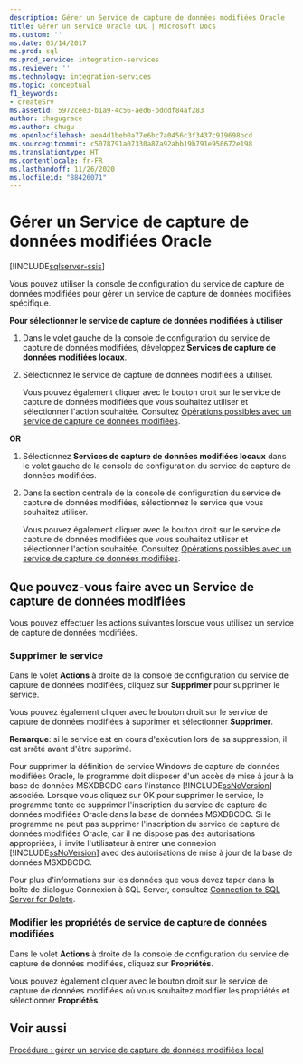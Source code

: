 ```yaml
---
description: Gérer un Service de capture de données modifiées Oracle
title: Gérer un service Oracle CDC | Microsoft Docs
ms.custom: ''
ms.date: 03/14/2017
ms.prod: sql
ms.prod_service: integration-services
ms.reviewer: ''
ms.technology: integration-services
ms.topic: conceptual
f1_keywords:
- createSrv
ms.assetid: 5972cee3-b1a9-4c56-aed6-bdddf84af283
author: chugugrace
ms.author: chugu
ms.openlocfilehash: aea4d1beb0a77e6bc7a0456c3f3437c919698bcd
ms.sourcegitcommit: c5078791a07330a87a92abb19b791e950672e198
ms.translationtype: HT
ms.contentlocale: fr-FR
ms.lasthandoff: 11/26/2020
ms.locfileid: "88426071"
---
```

# <a name="manage-an-oracle-cdc-service"></a>Gérer un Service de capture de données modifiées Oracle

[!INCLUDE[sqlserver-ssis](../../includes/applies-to-version/sqlserver-ssis.md)]


  Vous pouvez utiliser la console de configuration du service de capture de données modifiées pour gérer un service de capture de données modifiées spécifique.  
  
 **Pour sélectionner le service de capture de données modifiées à utiliser**  
  
1.  Dans le volet gauche de la console de configuration du service de capture de données modifiées, développez **Services de capture de données modifiées locaux**.  
  
2.  Sélectionnez le service de capture de données modifiées à utiliser.  
  
     Vous pouvez également cliquer avec le bouton droit sur le service de capture de données modifiées que vous souhaitez utiliser et sélectionner l'action souhaitée. Consultez [Opérations possibles avec un service de capture de données modifiées](../../integration-services/change-data-capture/manage-an-oracle-cdc-service.md#BKMK_WhatcandowithCDCService).  
  
 **OR**  
  
1.  Sélectionnez **Services de capture de données modifiées locaux** dans le volet gauche de la console de configuration du service de capture de données modifiées.  
  
2.  Dans la section centrale de la console de configuration du service de capture de données modifiées, sélectionnez le service que vous souhaitez utiliser.  
  
     Vous pouvez également cliquer avec le bouton droit sur le service de capture de données modifiées que vous souhaitez utiliser et sélectionner l'action souhaitée. Consultez [Opérations possibles avec un service de capture de données modifiées](../../integration-services/change-data-capture/manage-an-oracle-cdc-service.md#BKMK_WhatcandowithCDCService).  
  
##  <a name="what-can-you-do-with-a-cdc-service"></a><a name="BKMK_WhatcandowithCDCService"></a> Que pouvez-vous faire avec un Service de capture de données modifiées  
 Vous pouvez effectuer les actions suivantes lorsque vous utilisez un service de capture de données modifiées.  
  
### <a name="delete-the-service"></a>Supprimer le service  
 Dans le volet **Actions** à droite de la console de configuration du service de capture de données modifiées, cliquez sur **Supprimer** pour supprimer le service.  
  
 Vous pouvez également cliquer avec le bouton droit sur le service de capture de données modifiées à supprimer et sélectionner **Supprimer**.  
  
 **Remarque**: si le service est en cours d'exécution lors de sa suppression, il est arrêté avant d'être supprimé.  
  
 Pour supprimer la définition de service Windows de capture de données modifiées Oracle, le programme doit disposer d'un accès de mise à jour à la base de données MSXDBCDC dans l'instance [!INCLUDE[ssNoVersion](../../includes/ssnoversion-md.md)] associée. Lorsque vous cliquez sur OK pour supprimer le service, le programme tente de supprimer l'inscription du service de capture de données modifiées Oracle dans la base de données MSXDBCDC. Si le programme ne peut pas supprimer l'inscription du service de capture de données modifiées Oracle, car il ne dispose pas des autorisations appropriées, il invite l'utilisateur à entrer une connexion [!INCLUDE[ssNoVersion](../../includes/ssnoversion-md.md)] avec des autorisations de mise à jour de la base de données MSXDBCDC.  
  
 Pour plus d'informations sur les données que vous devez taper dans la boîte de dialogue Connexion à SQL Server, consultez [Connection to SQL Server for Delete](../../integration-services/change-data-capture/connection-to-sql-server-for-delete.md).  
  
### <a name="edit-the-cdc-service-properties"></a>Modifier les propriétés de service de capture de données modifiées  
 Dans le volet **Actions** à droite de la console de configuration du service de capture de données modifiées, cliquez sur **Propriétés**.  
  
 Vous pouvez également cliquer avec le bouton droit sur le service de capture de données modifiées où vous souhaitez modifier les propriétés et sélectionner **Propriétés**.  
  
## <a name="see-also"></a>Voir aussi  
 [Procédure : gérer un service de capture de données modifiées local](../../integration-services/change-data-capture/how-to-manage-a-local-cdc-service.md)  
  
  
